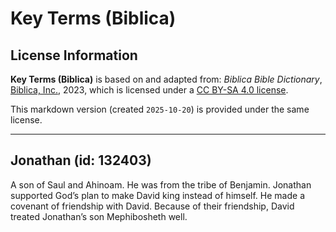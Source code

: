 # Key Terms (Biblica)

## License Information

**Key Terms (Biblica)** is based on and adapted from: _Biblica Bible Dictionary_, [Biblica, Inc.](https://www.biblica.com/), 2023, which is licensed under a [CC BY-SA 4.0 license](https://creativecommons.org/licenses/by-sa/4.0/legalcode.en).

This markdown version (created `2025-10-20`) is provided under the same license.



--------------------------------

## Jonathan (id: 132403)

A son of Saul and Ahinoam. He was from the tribe of Benjamin. Jonathan supported God’s plan to make David king instead of himself. He made a covenant of friendship with David. Because of their friendship, David treated Jonathan’s son Mephibosheth well.


